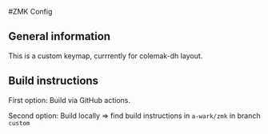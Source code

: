 #ZMK Config

## General information

This is a custom keymap, currrently for colemak-dh layout.

## Build instructions

First option: Build via GitHub actions.

Second option: Build locally => find build instructions in `a-wark/zmk` in branch `custom` 
